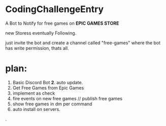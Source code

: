 # CodingChallengeEntry

A Bot to Notify for free games on **EPIC GAMES STORE**

new Storess eventually Following.

just invite the bot and create a channel called "free-games" where the bot has write permission, thats all.

# plan:
1. Basic Discord Bot
**2**. auto update.
3. Get Free Games from Epic Games
4. implement as check
5. fire events on new free games // publish free games
6. show free games in dm per command
7. auto install on servers.

.